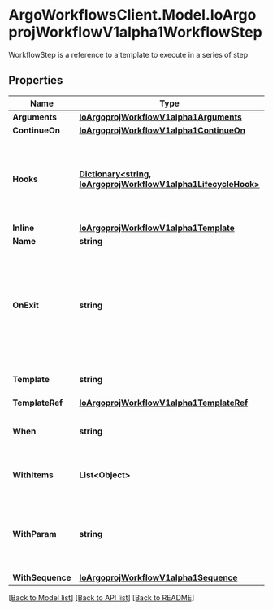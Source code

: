 # ArgoWorkflowsClient.Model.IoArgoprojWorkflowV1alpha1WorkflowStep
WorkflowStep is a reference to a template to execute in a series of step

## Properties

Name | Type | Description | Notes
------------ | ------------- | ------------- | -------------
**Arguments** | [**IoArgoprojWorkflowV1alpha1Arguments**](IoArgoprojWorkflowV1alpha1Arguments.md) |  | [optional] 
**ContinueOn** | [**IoArgoprojWorkflowV1alpha1ContinueOn**](IoArgoprojWorkflowV1alpha1ContinueOn.md) |  | [optional] 
**Hooks** | [**Dictionary&lt;string, IoArgoprojWorkflowV1alpha1LifecycleHook&gt;**](IoArgoprojWorkflowV1alpha1LifecycleHook.md) | Hooks holds the lifecycle hook which is invoked at lifecycle of step, irrespective of the success, failure, or error status of the primary step | [optional] 
**Inline** | [**IoArgoprojWorkflowV1alpha1Template**](IoArgoprojWorkflowV1alpha1Template.md) |  | [optional] 
**Name** | **string** | Name of the step | [optional] 
**OnExit** | **string** | OnExit is a template reference which is invoked at the end of the template, irrespective of the success, failure, or error of the primary template. DEPRECATED: Use Hooks[exit].Template instead. | [optional] 
**Template** | **string** | Template is the name of the template to execute as the step | [optional] 
**TemplateRef** | [**IoArgoprojWorkflowV1alpha1TemplateRef**](IoArgoprojWorkflowV1alpha1TemplateRef.md) |  | [optional] 
**When** | **string** | When is an expression in which the step should conditionally execute | [optional] 
**WithItems** | **List&lt;Object&gt;** | WithItems expands a step into multiple parallel steps from the items in the list | [optional] 
**WithParam** | **string** | WithParam expands a step into multiple parallel steps from the value in the parameter, which is expected to be a JSON list. | [optional] 
**WithSequence** | [**IoArgoprojWorkflowV1alpha1Sequence**](IoArgoprojWorkflowV1alpha1Sequence.md) |  | [optional] 

[[Back to Model list]](../README.md#documentation-for-models) [[Back to API list]](../README.md#documentation-for-api-endpoints) [[Back to README]](../README.md)

